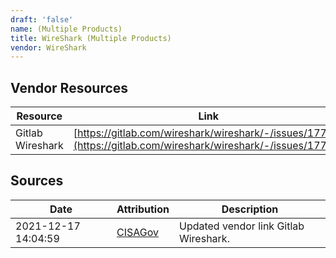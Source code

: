 ```yaml
---
draft: 'false'
name: (Multiple Products)
title: WireShark (Multiple Products)
vendor: WireShark
---
```


## Vendor Resources
| Resource | Link |
| --- | --- |
| Gitlab Wireshark | [https://gitlab.com/wireshark/wireshark/-/issues/17783](https://gitlab.com/wireshark/wireshark/-/issues/17783) |



## Sources
| Date | Attribution | Description |
| --- | --- | --- |
| 2021-12-17 14:04:59 | [CISAGov](https://raw.githubusercontent.com/cisagov/log4j-affected-db/develop/README.md) | Updated vendor link Gitlab Wireshark.  |
